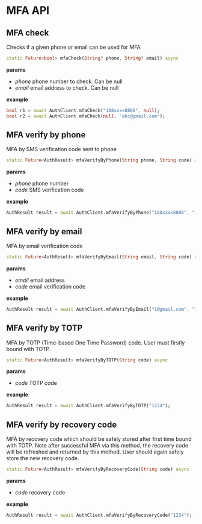 # MFA API 

<LastUpdated/>

## MFA check 

Checks if a given phone or email can be used for MFA

```dart
static Future<bool> mfaCheck(String? phone, String? email) async
```

**params**

- *phone* phone number to check. Can be null
- *email* email address to check. Can be null

**example**

```dart
bool r1 = await AuthClient.mfaCheck("188xxxx8888", null);
bool r2 = await AuthClient.mfaCheck(null, "abc@gmail.com");
```



## MFA verify by phone 

MFA by SMS verification code sent to phone

```dart
static Future<AuthResult> mfaVerifyByPhone(String phone, String code) async
```

**params**

- *phone* phone number
- *code* SMS verification code

**example**

```dart
AuthResult result = await AuthClient.mfaVerifyByPhone("188xxxx8888", "1234");
```



## MFA verify by email 

MFA by email verification code

```dart
static Future<AuthResult> mfaVerifyByEmail(String email, String code) async
```

**params**

- *email* email address
- *code* email verification code

**example**

```dart
AuthResult result = await AuthClient.mfaVerifyByEmail("1@gmail.com", "1234");
```



## MFA verify by TOTP 

MFA by TOTP (Time-based One Time Password) code. User must firstly bound with TOTP.

```dart
static Future<AuthResult> mfaVerifyByTOTP(String code) async
```

**params**

- *code* TOTP code

**example**

```dart
AuthResult result = await AuthClient.mfaVerifyByTOTP("1234");
```



## MFA verify by recovery code 

MFA by recovery code which should be safely stored after first time bound with TOTP. Note after successful MFA via this method, the recovery code will be refreshed and returned by this method. User should again safely store the new recovery code.

```dart
static Future<AuthResult> mfaVerifyByRecoveryCode(String code) async
```

**params**

- *code* recovery code

**example**

```dart
AuthResult result = await AuthClient.mfaVerifyByRecoveryCode("1234");
```

<br>
